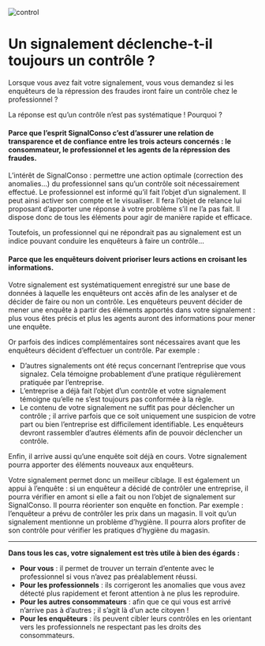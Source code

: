 ![control](/assets/blog/2019/09/01/signalement-declenche-controle/controle.png)
# Un signalement déclenche-t-il toujours un contrôle ?

Lorsque vous avez fait votre signalement, vous vous demandez si les enquêteurs de la répression des fraudes iront faire un contrôle chez le professionnel ? 

La réponse est  qu’un contrôle n’est pas systématique ! Pourquoi ? 

#### Parce que l’esprit SignalConso c’est d’assurer une relation de transparence et de confiance entre les trois acteurs concernés : le consommateur, le professionnel et les agents de la répression des fraudes. 

L’intérêt de SignalConso : permettre une action optimale (correction des anomalies…) du professionnel sans qu’un contrôle soit nécessairement effectué.
Le professionnel est informé qu’il fait l’objet d’un signalement. Il peut ainsi activer son compte et le visualiser. Il fera l’objet de relance lui proposant d’apporter une réponse à votre problème s’il ne l’a pas fait. 
Il dispose donc de tous les éléments pour agir de manière rapide et efficace. 

Toutefois, un professionnel qui ne répondrait pas au signalement est un indice pouvant conduire les enquêteurs à faire un contrôle… 


#### Parce que les enquêteurs doivent prioriser leurs actions en croisant les informations.

Votre signalement est systématiquement enregistré sur une base de données à laquelle les enquêteurs ont accès afin de les analyser et de décider de faire ou non un contrôle. 
Les enquêteurs peuvent décider de mener une enquête à partir des éléments apportés dans votre signalement : plus vous êtes précis et plus les agents auront des informations pour mener une enquête. 

Or parfois des indices complémentaires sont nécessaires avant que les enquêteurs décident d’effectuer un contrôle. Par exemple : 
-	D’autres signalements ont été reçus concernant l’entreprise que vous signalez. Cela témoigne probablement d’une pratique régulièrement pratiquée par l’entreprise.
-	L’entreprise a déjà fait l’objet d’un contrôle et votre signalement témoigne qu’elle ne s’est toujours pas conformée à la règle. 
-	Le contenu de votre signalement ne suffit pas pour déclencher un contrôle ; il arrive parfois que ce soit uniquement une suspicion de votre part ou bien l’entreprise est difficilement identifiable. Les enquêteurs devront rassembler d’autres éléments afin de pouvoir déclencher un contrôle. 

Enfin, il arrive aussi qu’une enquête soit déjà en cours. Votre signalement pourra apporter des éléments nouveaux aux enquêteurs.  

Votre signalement permet donc un meilleur ciblage. Il est également un appui à l’enquête : si un enquêteur a décidé de contrôler une entreprise, il pourra vérifier en amont si elle a fait ou non l’objet de signalement sur SignalConso. Il pourra réorienter son enquête en fonction. Par exemple : l’enquêteur a prévu de contrôler les prix dans un magasin. Il voit qu’un signalement mentionne un problème d’hygiène. Il pourra alors profiter de son contrôle pour vérifier les pratiques d’hygiène du magasin. 

---

**Dans tous les cas, votre signalement est très utile à bien des égards :** 
+ **Pour vous** : il permet de trouver un terrain d’entente avec le professionnel si vous n’avez pas préalablement réussi.
+ **Pour les professionnels** : ils corrigeront les anomalies que vous avez détecté plus rapidement et feront attention à ne plus les reproduire.
+	**Pour les autres consommateurs** : afin que ce qui vous est arrivé n’arrive pas à d’autres ; il s’agit là d’un acte citoyen !
+	**Pour les enquêteurs** : ils peuvent cibler leurs contrôles en les orientant vers les professionnels ne respectant pas les droits des consommateurs.



